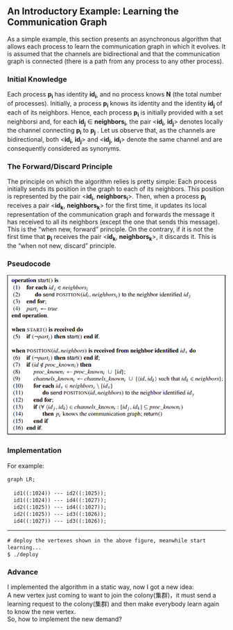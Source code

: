 ## An Introductory Example: Learning the Communication Graph  
  
As a simple example, this section presents an asynchronous algorithm that allows each process to learn the communication graph in which it evolves. It is assumed that the channels are bidirectional and that the communication graph is connected (there is a path from any process to any other process).  
  
### Initial Knowledge  
Each process **p<sub>i</sub>** has identity **id<sub>i</sub>**, and no process knows **N** (the total number of processes). Initially, a process **p<sub>i</sub>** knows its identity and the identity **id<sub>j</sub>** of each of its neighbors. Hence, each process **p<sub>i</sub>** is initially provided with a set neighborsi and, for each **id<sub>j</sub>** ∈ **neighbors<sub>i</sub>**, the pair <**id<sub>i</sub>**, **id<sub>j</sub>**>  denotes locally the channel connecting **p<sub>i</sub>** to **p<sub>j</sub>** . Let us observe that, as the channels are bidirectional, both <**id<sub>i</sub>**, **id<sub>j</sub>**>  and <**id<sub>j</sub>**, **id<sub>i</sub>**> denote the same channel and are consequently considered as synonyms.  

### The Forward/Discard Principle  
The principle on which the algorithm relies is pretty simple: Each process initially sends its position in the graph to each of its neighbors. This position is represented by the pair <**id<sub>i</sub>**, **neighbors<sub>i</sub>**>. Then, when a process **p<sub>i</sub>** receives a pair <**id<sub>k</sub>**, **neighbors<sub>k</sub>**> for the first time, it updates its local representation of the communication graph and forwards the message it has received to all its neighbors (except the one that sends this message). This is the “when new, forward” principle. On the contrary, if it is not the first time that **p<sub>i</sub>** receives the pair <**id<sub>k</sub>**, **neighbors<sub>k</sub>**>, it discards it. This is the “when not new, discard” principle.  

### Pseudocode
![section1](./section1.png)  
  
### Implementation  
For example:  
```mermaid
graph LR;

  id1((:1024)) --- id2((:1025));
  id1((:1024)) --- id4((:1027));
  id2((:1025)) --- id4((:1027));
  id2((:1025)) --- id3((:1026));
  id4((:1027)) --- id3((:1026));
```
---

```shell
# deploy the vertexes shown in the above figure, meanwhile start learning...
$ ./deploy
```

### Advance
I implemented the algorithm in a static way, now I got a new idea:  
A new vertex just coming to want to join the colony(集群)，it must send a learning request to the colony(集群) and then make everybody learn again to know the new vertex.  
So, how to implement the new demand?